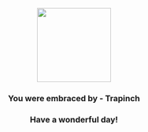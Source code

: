 <p align="center">
    <img src="https://raw.githubusercontent.com/PokeAPI/sprites/master/sprites/pokemon/328.png" width="150" height="150">
</p>
<h3 align="center">You were embraced by - <b>Trapinch</b></h3>
<h3 align="center">Have a wonderful day!</h3>
